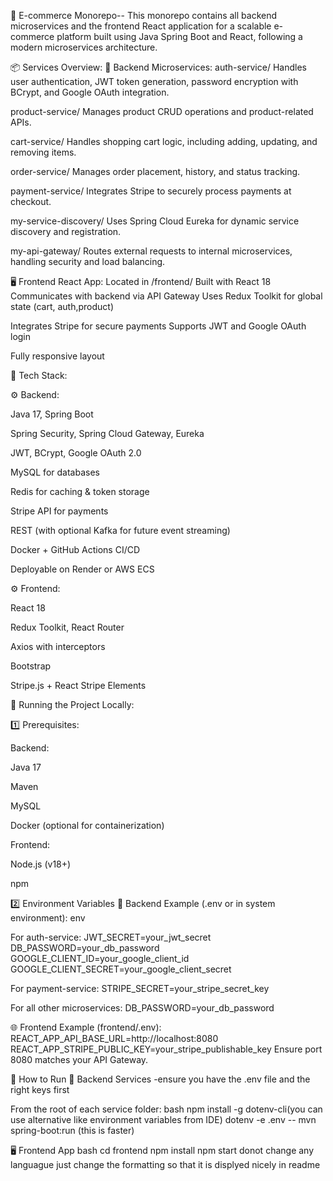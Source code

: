 🛒 E-commerce Monorepo--
This monorepo contains all backend microservices and the frontend React application for a scalable e-commerce platform built using Java Spring Boot and React, following a modern microservices architecture.

📦 Services Overview:
🧩 Backend Microservices:
auth-service/
Handles user authentication, JWT token generation, password encryption with BCrypt, and Google OAuth integration.

product-service/
Manages product CRUD operations and product-related APIs.

cart-service/
Handles shopping cart logic, including adding, updating, and removing items.

order-service/
Manages order placement, history, and status tracking.

payment-service/
Integrates Stripe to securely process payments at checkout.

my-service-discovery/
Uses Spring Cloud Eureka for dynamic service discovery and registration.

my-api-gateway/
Routes external requests to internal microservices, handling security and load balancing.

🖥️ Frontend React App:
Located in /frontend/
Built with React 18
Communicates with backend via API Gateway
Uses Redux Toolkit for global state (cart, auth,product)

Integrates Stripe for secure payments
Supports JWT and Google OAuth login

Fully responsive layout

🧰 Tech Stack:

⚙️ Backend:

Java 17, Spring Boot

Spring Security, Spring Cloud Gateway, Eureka

JWT, BCrypt, Google OAuth 2.0

MySQL for databases

Redis for caching & token storage

Stripe API for payments

REST (with optional Kafka for future event streaming)

Docker + GitHub Actions CI/CD

Deployable on Render or AWS ECS

⚙️ Frontend:

React 18

Redux Toolkit, React Router

Axios with interceptors

Bootstrap 

Stripe.js + React Stripe Elements

🧪 Running the Project Locally:

1️⃣ Prerequisites:

Backend:

Java 17

Maven

MySQL

Docker (optional for containerization)

Frontend:

Node.js (v18+)

npm 

2️⃣ Environment Variables
🔐 Backend Example (.env or in system environment):
env

For auth-service:
JWT_SECRET=your_jwt_secret
DB_PASSWORD=your_db_password
GOOGLE_CLIENT_ID=your_google_client_id
GOOGLE_CLIENT_SECRET=your_google_client_secret

For payment-service:
STRIPE_SECRET=your_stripe_secret_key

For all other microservices:
DB_PASSWORD=your_db_password

🌐 Frontend Example (frontend/.env):
REACT_APP_API_BASE_URL=http://localhost:8080
REACT_APP_STRIPE_PUBLIC_KEY=your_stripe_publishable_key
Ensure port 8080 matches your API Gateway.

🚀 How to Run
🧩 Backend Services
-ensure you have the .env file and the right keys first

From the root of each service folder:
bash
npm install -g dotenv-cli(you can use alternative like environment variables from IDE)
dotenv -e .env -- mvn spring-boot:run (this is faster)

🖥️ Frontend App
bash
cd frontend
npm install
npm start donot change any languague just change the formatting so that it is displyed nicely in readme
